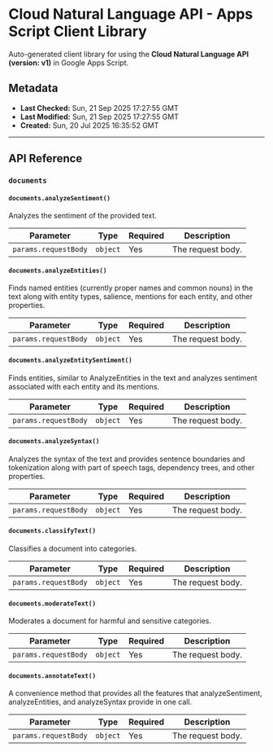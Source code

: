 # Cloud Natural Language API - Apps Script Client Library

Auto-generated client library for using the **Cloud Natural Language API (version: v1)** in Google Apps Script.

## Metadata

- **Last Checked:** Sun, 21 Sep 2025 17:27:55 GMT
- **Last Modified:** Sun, 21 Sep 2025 17:27:55 GMT
- **Created:** Sun, 20 Jul 2025 16:35:52 GMT



---

## API Reference

### `documents`

#### `documents.analyzeSentiment()`

Analyzes the sentiment of the provided text.

| Parameter | Type | Required | Description |
|---|---|---|---|
| `params.requestBody` | `object` | Yes | The request body. |

#### `documents.analyzeEntities()`

Finds named entities (currently proper names and common nouns) in the text along with entity types, salience, mentions for each entity, and other properties.

| Parameter | Type | Required | Description |
|---|---|---|---|
| `params.requestBody` | `object` | Yes | The request body. |

#### `documents.analyzeEntitySentiment()`

Finds entities, similar to AnalyzeEntities in the text and analyzes sentiment associated with each entity and its mentions.

| Parameter | Type | Required | Description |
|---|---|---|---|
| `params.requestBody` | `object` | Yes | The request body. |

#### `documents.analyzeSyntax()`

Analyzes the syntax of the text and provides sentence boundaries and tokenization along with part of speech tags, dependency trees, and other properties.

| Parameter | Type | Required | Description |
|---|---|---|---|
| `params.requestBody` | `object` | Yes | The request body. |

#### `documents.classifyText()`

Classifies a document into categories.

| Parameter | Type | Required | Description |
|---|---|---|---|
| `params.requestBody` | `object` | Yes | The request body. |

#### `documents.moderateText()`

Moderates a document for harmful and sensitive categories.

| Parameter | Type | Required | Description |
|---|---|---|---|
| `params.requestBody` | `object` | Yes | The request body. |

#### `documents.annotateText()`

A convenience method that provides all the features that analyzeSentiment, analyzeEntities, and analyzeSyntax provide in one call.

| Parameter | Type | Required | Description |
|---|---|---|---|
| `params.requestBody` | `object` | Yes | The request body. |